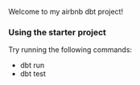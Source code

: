 Welcome to my airbnb dbt project!

### Using the starter project

Try running the following commands:
- dbt run
- dbt test